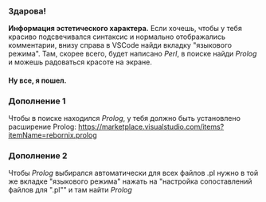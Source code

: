 ### Здарова!
**Информация эстетического характера.**
Если хочешь, чтобы у тебя красиво подсвечивался синтаксис и нормально отображались комментарии, внизу справа в VSCode найди вкладку "языкового режима". Там, скорее всего, будет написано *Perl*, в поиске найди *Prolog* и можешь радоваться красоте на экране.
#### Ну все, я пошел.
### Дополнение 1
Чтобы в поиске находился *Prolog*, у тебя должно быть установлено расширение Prolog: https://marketplace.visualstudio.com/items?itemName=rebornix.prolog
### Дополнение 2
Чтобы *Prolog* выбирался автоматически для всех файлов .pl нужно в той же вкладке "языкового режима" нажать на "настройка сопоставлений файлов для ".pl"" и там найти *Prolog*